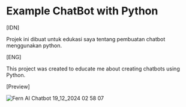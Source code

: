 # Example ChatBot with Python

[IDN]

Projek ini dibuat untuk edukasi saya tentang pembuatan chatbot menggunakan python.

[ENG]

This project was created to educate me about creating chatbots using Python.

[Preview]

![Fern AI Chatbot 19_12_2024 02 58 07](https://github.com/user-attachments/assets/d4b58957-69ce-4c0c-baf1-fc5922263e75)

